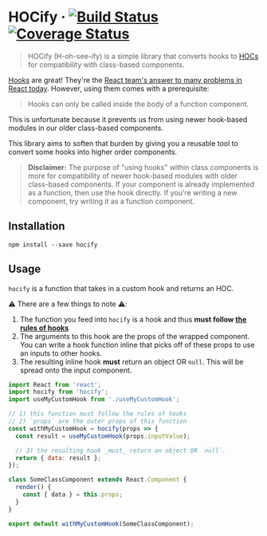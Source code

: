 # HOCify · [![Build Status](https://travis-ci.org/ricokahler/hocify.svg?branch=master)](https://travis-ci.org/ricokahler/hocify) [![Coverage Status](https://coveralls.io/repos/github/ricokahler/hocify/badge.svg?branch=master)](https://coveralls.io/github/ricokahler/hocify?branch=master)

> HOCify (H-oh-see-ify) is a simple library that converts hooks to [HOCs](https://reactjs.org/docs/higher-order-components.html) for compatibility with class-based components.

[Hooks](https://reactjs.org/docs/hooks-intro.html) are great! They're the [React team's answer to many problems in React today](https://youtu.be/dpw9EHDh2bM?t=757). However, using them comes with a prerequisite:

> Hooks can only be called inside the body of a function component.

This is unfortunate because it prevents us from using newer hook-based modules in our older class-based components.

This library aims to soften that burden by giving you a reusable tool to convert some hooks into higher order components.

> **Disclaimer:** The purpose of "using hooks" within class components is more for compatibility of newer hook-based modules with older class-based components. If your component is already implemented as a function, then use the hook directly. If you're writing a new component, try writing it as a function component.

## Installation

```
npm install --save hocify
```

## Usage

`hocify` is a function that takes in a custom hook and returns an HOC.

⚠️️ There are a few things to note ️️️️️️⚠️:

1. The function you feed into `hocify` is a hook and thus **must follow [the rules of hooks](https://reactjs.org/docs/hooks-rules.html)**
2. The arguments to this hook are the props of the wrapped component. You can write a hook function inline that picks off of these props to use an inputs to other hooks.
3. The resulting inline hook **must** return an object OR `null`. This will be spread onto the input component.

```js
import React from 'react';
import hocify from 'hocify';
import useMyCustomHook from './useMyCustomHook';

// 1) this function must follow the rules of hooks
// 2) `props` are the outer props of this function
const withMyCustomHook = hocify(props => {
  const result = useMyCustomHook(props.inputValue);

  // 3) the resulting hook _must_ return an object OR `null`.
  return { data: result };
});

class SomeClassComponent extends React.Component {
  render() {
    const { data } = this.props;
  }
}

export default withMyCustomHook(SomeClassComponent);
```

